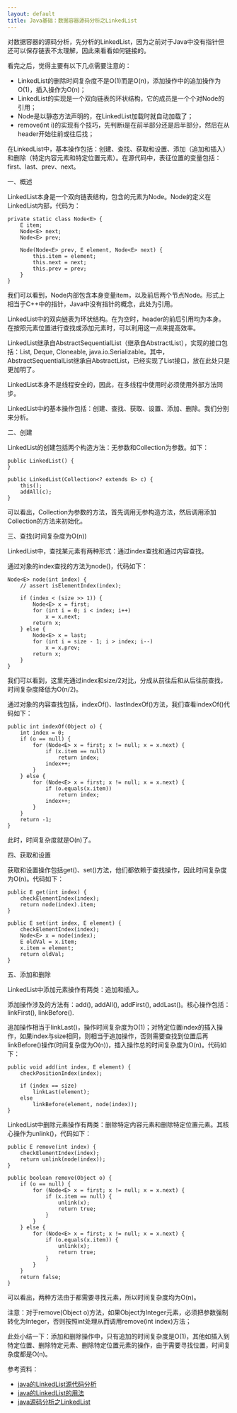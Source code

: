 ```yaml
---
layout: default
title: Java基础：数据容器源码分析之LinkedList
---
```

对数据容器的源码分析，先分析的LinkedList，因为之前对于Java中没有指针但还可以保存链表不太理解，因此来看看如何链接的。

看完之后，觉得主要有以下几点需要注意的：

* LinkedList的删除时间复杂度不是O(1)而是O(n)，添加操作中的追加操作为O(1)，插入操作为O(n)；
* LinkedList的实现是一个双向链表的环状结构，它的成员是一个个对Node的引用；
* Node是以静态方法声明的，在LinkedList加载时就自动加载了；
* remove(int i)的实现有个技巧，先判断i是在前半部分还是后半部分，然后在从header开始往前或往后找；

在LinkedList中，基本操作包括：创建、查找、获取和设置、添加（追加和插入）和删除（特定内容元素和特定位置元素）。在源代码中，表征位置的变量包括：first、last、prev、next。

一、概述

LinkedList本身是一个双向链表结构，包含的元素为Node。Node的定义在LinkedList内部，代码为：

    private static class Node<E> {
        E item;
        Node<E> next;
        Node<E> prev;

        Node(Node<E> prev, E element, Node<E> next) {
            this.item = element;
            this.next = next;
            this.prev = prev;
        }
    }

我们可以看到，Node内部包含本身变量item，以及前后两个节点Node。形式上相当于C++中的指针，Java中没有指针的概念，此处为引用。

LinkedList中的双向链表为环状结构。在为空时，header的前后引用均为本身。在按照元素位置进行查找或添加元素时，可以利用这一点来提高效率。

LinkedList继承自AbstractSequentialList（继承自AbstractList），实现的接口包括：List, Deque, Cloneable, java.io.Serializable。其中，AbstractSequentialList继承自AbstractList，已经实现了List接口，放在此处只是更加明了。

LinkedList本身不是线程安全的，因此，在多线程中使用时必须使用外部方法同步。

LinkedList中的基本操作包括：创建、查找、获取、设置、添加、删除。我们分别来分析。

二、创建

LinkedList的创建包括两个构造方法：无参数和Collection为参数。如下：

    public LinkedList() {
    }

    public LinkedList(Collection<? extends E> c) {
        this();
        addAll(c);
    }

可以看出，Collection为参数的方法，首先调用无参构造方法，然后调用添加Collection的方法来初始化。

三、查找(时间复杂度为O(n))

LinkedList中，查找某元素有两种形式：通过index查找和通过内容查找。

通过对象的index查找的方法为node()，代码如下：

    Node<E> node(int index) {
        // assert isElementIndex(index);

        if (index < (size >> 1)) {
            Node<E> x = first;
            for (int i = 0; i < index; i++)
                x = x.next;
            return x;
        } else {
            Node<E> x = last;
            for (int i = size - 1; i > index; i--)
                x = x.prev;
            return x;
        }
    }

我们可以看到，这里先通过index和size/2对比，分成从前往后和从后往前查找，时间复杂度降低为O(n/2)。

通过对象的内容查找包括，indexOf()、lastIndexOf()方法，我们查看indexOf()代码如下：

    public int indexOf(Object o) {
        int index = 0;
        if (o == null) {
            for (Node<E> x = first; x != null; x = x.next) {
                if (x.item == null)
                    return index;
                index++;
            }
        } else {
            for (Node<E> x = first; x != null; x = x.next) {
                if (o.equals(x.item))
                    return index;
                index++;
            }
        }
        return -1;
    }

此时，时间复杂度就是O(n)了。    

四、获取和设置

获取和设置操作包括get()、set()方法，他们都依赖于查找操作，因此时间复杂度为O(n)。代码如下：

    public E get(int index) {
        checkElementIndex(index);
        return node(index).item;
    }

    public E set(int index, E element) {
        checkElementIndex(index);
        Node<E> x = node(index);
        E oldVal = x.item;
        x.item = element;
        return oldVal;
    }

五、添加和删除

LinkedList中添加元素操作有两类：追加和插入。

添加操作涉及的方法有：add(), addAll(), addFirst(), addLast()。核心操作包括：linkFirst(), linkBefore().

追加操作相当于linkLast()，操作时间复杂度为O(1)；对特定位置index的插入操作，如果index与size相同，则相当于追加操作，否则需要查找到位置后再linkBefore()操作(时间复杂度为O(n))，插入操作总的时间复杂度为O(n)。代码如下：

    public void add(int index, E element) {
        checkPositionIndex(index);

        if (index == size)
            linkLast(element);
        else
            linkBefore(element, node(index));
    }

LinkedList中删除元素操作有两类：删除特定内容元素和删除特定位置元素。其核心操作为unlink()，代码如下：

    public E remove(int index) {
        checkElementIndex(index);
        return unlink(node(index));
    }

    public boolean remove(Object o) {
        if (o == null) {
            for (Node<E> x = first; x != null; x = x.next) {
                if (x.item == null) {
                    unlink(x);
                    return true;
                }
            }
        } else {
            for (Node<E> x = first; x != null; x = x.next) {
                if (o.equals(x.item)) {
                    unlink(x);
                    return true;
                }
            }
        }
        return false;
    }

可以看出，两种方法由于都需要寻找元素，所以时间复杂度均为O(n)。

注意：对于remove(Object o)方法，如果Object为Integer元素，必须把参数强制转化为Integer，否则按照int处理从而调用remove(int index)方法；

此处小结一下：添加和删除操作中，只有追加的时间复杂度是O(1)，其他如插入到特定位置、删除特定元素、删除特定位置元素的操作，由于需要寻找位置，时间复杂度都是O(n)。



参考资料：

* [java的LinkedList源代码分析 ](http://blog.sina.com.cn/s/blog_463b79ca01010w3g.html)
* [java的LinkedList的用法](http://java-admin.iteye.com/blog/1158750)
* [java源码分析之LinkedList](http://blog.csdn.net/jzhf2012/article/details/8540543)




